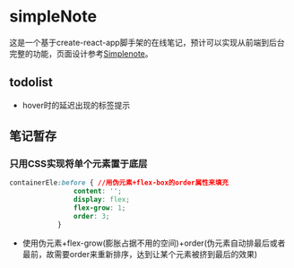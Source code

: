 # simpleNote

这是一个基于create-react-app脚手架的在线笔记，预计可以实现从前端到后台完整的功能，页面设计参考[Simplenote](https://simplenote.com/)。

## todolist
- hover时的延迟出现的标签提示

## 笔记暂存
### 只用CSS实现将单个元素置于底层
```css
containerEle:before { //用伪元素+flex-box的order属性来填充
                content: '';
                display: flex;
                flex-grow: 1;
                order: 3;
            }
```
- 使用伪元素+flex-grow(膨胀占据不用的空间)+order(伪元素自动排最后或者最前，故需要order来重新排序，达到让某个元素被挤到最后的效果)